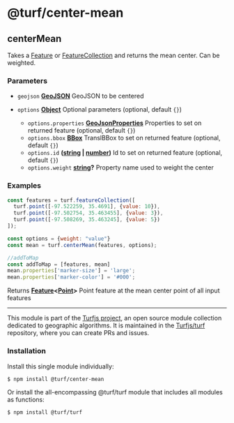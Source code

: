 # @turf/center-mean

<!-- Generated by documentation.js. Update this documentation by updating the source code. -->

## centerMean

Takes a [Feature][1] or [FeatureCollection][2] and returns the mean center. Can be weighted.

### Parameters

*   `geojson` **[GeoJSON][3]** GeoJSON to be centered
*   `options` **[Object][4]** Optional parameters (optional, default `{}`)

    *   `options.properties` **[GeoJsonProperties][1]** Properties to set on returned feature (optional, default `{}`)
    *   `options.bbox` **[BBox][5]** TranslBBox to set on returned feature (optional, default `{}`)
    *   `options.id` **([string][6] | [number][7])** Id to set on returned feature (optional, default `{}`)
    *   `options.weight` **[string][6]?** Property name used to weight the center

### Examples

```javascript
const features = turf.featureCollection([
  turf.point([-97.522259, 35.4691], {value: 10}),
  turf.point([-97.502754, 35.463455], {value: 3}),
  turf.point([-97.508269, 35.463245], {value: 5})
]);

const options = {weight: "value"}
const mean = turf.centerMean(features, options);

//addToMap
const addToMap = [features, mean]
mean.properties['marker-size'] = 'large';
mean.properties['marker-color'] = '#000';
```

Returns **[Feature][1]<[Point][8]>** Point feature at the mean center point of all input features

[1]: https://tools.ietf.org/html/rfc7946#section-3.2

[2]: https://tools.ietf.org/html/rfc7946#section-3.3

[3]: https://tools.ietf.org/html/rfc7946#section-3

[4]: https://developer.mozilla.org/docs/Web/JavaScript/Reference/Global_Objects/Object

[5]: https://tools.ietf.org/html/rfc7946#section-5

[6]: https://developer.mozilla.org/docs/Web/JavaScript/Reference/Global_Objects/String

[7]: https://developer.mozilla.org/docs/Web/JavaScript/Reference/Global_Objects/Number

[8]: https://tools.ietf.org/html/rfc7946#section-3.1.2

<!-- This file is automatically generated. Please don't edit it directly. If you find an error, edit the source file of the module in question (likely index.js or index.ts), and re-run "yarn docs" from the root of the turf project. -->

---

This module is part of the [Turfjs project](https://turfjs.org/), an open source module collection dedicated to geographic algorithms. It is maintained in the [Turfjs/turf](https://github.com/Turfjs/turf) repository, where you can create PRs and issues.

### Installation

Install this single module individually:

```sh
$ npm install @turf/center-mean
```

Or install the all-encompassing @turf/turf module that includes all modules as functions:

```sh
$ npm install @turf/turf
```

